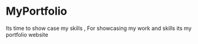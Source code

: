# MyPortfolio
Its time to show case my skills , For showcasing my work and skills its my portfolio website 
